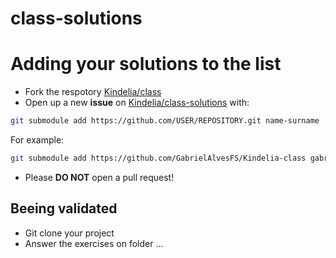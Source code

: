 # class-solutions

# Adding your solutions to the list

* Fork the respotory [Kindelia/class](https://github.com/Kindelia/class/)
* Open up a new **issue** on [Kindelia/class-solutions](https://github.com/Kindelia/class-solutions/) with: 
```bash
git submodule add https://github.com/USER/REPOSITORY.git name-surname 
```

For example:
```bash
git submodule add https://github.com/GabrielAlvesFS/Kindelia-class gabriel-alves 
```

* Please **DO NOT** open a pull request!

## Beeing validated
* Git clone your project
* Answer the exercises on folder ...



